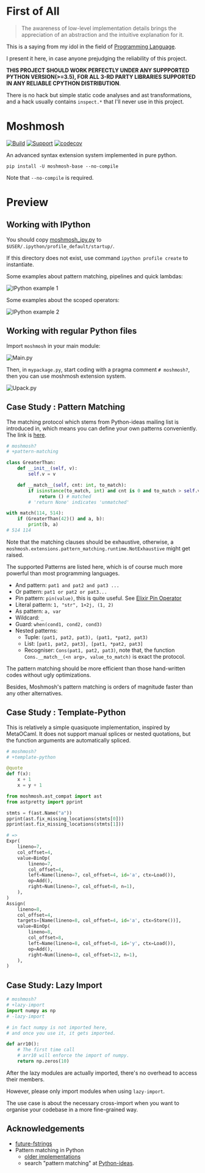 
# First of All


> The awareness of low-level implementation details brings the appreciation of an abstraction and the intuitive explanation for it.

This is a saying from my idol in the field of [Programming Language](https://en.wikipedia.org/wiki/Programming_language).

I present it here, in case anyone prejudging the reliability of this project.

**THIS PROJECT SHOULD WORK PERFECTLY UNDER ANY SUPPPORTED PYTHON VERSION(>=3.5), FOR ALL 3-RD PARTY LIBRARIES SUPPORTED IN ANY RELIABLE CPYTHON DISTRIBUTION**.

There is no hack but simple static code analyses and ast transformations, and a hack usually contains `inspect.*` that I'll never use in this project.

# Moshmosh

[![Build](https://travis-ci.com/thautwarm/moshmosh.svg?branch=master)](https://travis-ci.com/thautwarm/moshmosh) [![Support](https://img.shields.io/badge/PyPI-&nbsp;3\.5~3\.7-Orange.svg?style=flat)](https://pypi.org/project/moshmosh-base) [![codecov](https://codecov.io/gh/thautwarm/moshmosh/branch/master/graph/badge.svg)](https://codecov.io/gh/thautwarm/moshmosh)

An advanced syntax extension system implemented in pure python.

```
pip install -U moshmosh-base --no-compile
```

Note that `--no-compile` is required.

# Preview

## Working with IPython

You should copy [moshmosh_ipy.py](https://raw.githubusercontent.com/thautwarm/moshmosh/master/moshmosh_ipy.py)
to `$USER/.ipython/profile_default/startup/`.

If this directory does not exist, use command `ipython profile create` to instantiate.

Some examples about pattern matching, pipelines and quick lambdas:

![IPython example 1](https://raw.githubusercontent.com/thautwarm/moshmosh/master/static/img1.png)

Some examples about the scoped operators:

![IPython example 2](https://raw.githubusercontent.com/thautwarm/moshmosh/master/static/img2.png)

## Working with regular Python files

Import `moshmosh` in your main module:

![Main.py](https://raw.githubusercontent.com/thautwarm/moshmosh/master/static/main.png)

Then, in `mypackage.py`, start coding with a pragma comment `# moshmosh?`, then you can use moshmosh extension system.

![Upack.py](https://raw.githubusercontent.com/thautwarm/moshmosh/master/static/upack.png)

## Case Study : Pattern Matching

The matching protocol which stems from Python-ideas mailing list is introduced in,
which means you can define your own patterns conveniently.
The link is [here](https://mail.python.org/pipermail/python-ideas/2015-April/032920.html).

```python
# moshmosh?
# +pattern-matching

class GreaterThan:
    def __init__(self, v):
        self.v = v

    def __match__(self, cnt: int, to_match):
        if isinstance(to_match, int) and cnt is 0 and to_match > self.v:
            return () # matched
        # 'return None' indicates 'unmatched'

with match(114, 514):
    if (GreaterThan(42)() and a, b):
        print(b, a)
# 514 114
```

Note that the matching clauses should be exhaustive,
otherwise, a `moshmosh.extensions.pattern_matching.runtime.NotExhaustive`
might get raised.

The supported Patterns are listed here, which is
of course much more powerful than most programming languages.

- And pattern: `pat1 and pat2 and pat3 ...`
- Or pattern: `pat1 or pat2 or pat3...`
- Pin pattern: `pin(value)`, this is quite useful. See [Elixir Pin Operator](https://elixir-lang.org/getting-started/pattern-matching.html#the-pin-operator)
- Literal pattern: `1, "str", 1+2j, (1, 2)`
- As pattern: `a, var`
- Wildcard: `_`
- Guard: `when(cond1, cond2, cond3)`
- Nested patterns:
    - Tuple: `(pat1, pat2, pat3), (pat1, *pat2, pat3)`
    - List:  `[pat1, pat2, pat3], [pat1, *pat2, pat3]`
    - Recogniser: `Cons(pat1, pat2, pat3)`, note that,
        the function `Cons.__match__(<n arg>, value_to_match)` is exact the protocol.

The pattern matching should be more efficient than those hand-written codes without
ugly optimizations.

Besides, Moshmosh's pattern matching is orders of magnitude faster than
any other alternatives.

## Case Study : Template-Python

This is relatively a simple quasiquote implementation, inspired by MetaOCaml.
It does not support manual splices or nested quotations, but the function arguments
are automatically spliced.

```python
# moshmosh?
# +template-python

@quote
def f(x):
    x + 1
    x = y + 1

from moshmosh.ast_compat import ast
from astpretty import pprint

stmts = f(ast.Name("a"))
pprint(ast.fix_missing_locations(stmts[0]))
pprint(ast.fix_missing_locations(stmts[1]))

# =>
Expr(
    lineno=7,
    col_offset=4,
    value=BinOp(
        lineno=7,
        col_offset=4,
        left=Name(lineno=7, col_offset=4, id='a', ctx=Load()),
        op=Add(),
        right=Num(lineno=7, col_offset=8, n=1),
    ),
)
Assign(
    lineno=8,
    col_offset=4,
    targets=[Name(lineno=8, col_offset=4, id='a', ctx=Store())],
    value=BinOp(
        lineno=8,
        col_offset=8,
        left=Name(lineno=8, col_offset=8, id='y', ctx=Load()),
        op=Add(),
        right=Num(lineno=8, col_offset=12, n=1),
    ),
)
```

## Case Study: Lazy Import

```python
# moshmosh?
# +lazy-import
import numpy as np
# -lazy-import

# in fact numpy is not imported here,
# and once you use it, it gets imported.

def arr10():
    # The first time call
    # arr10 will enforce the import of numpy.
    return np.zeros(10)
```

After the lazy modules are actually imported, there's
no overhead to access their members.

However, please only import modules when using `lazy-import`.

The use case is about the necessary cross-import when you want to
organise your codebase in a more fine-grained way.


## Acknowledgements

- [future-fstrings](https://github.com/asottile/future-fstrings)
- Pattern matching in Python
    - [older implementations](http://www.grantjenks.com/docs/patternmatching/#alternative-packages)
    - search "pattern matching" at [Python-ideas](https://mail.python.org/archives/list/python-ideas@python.org/).
